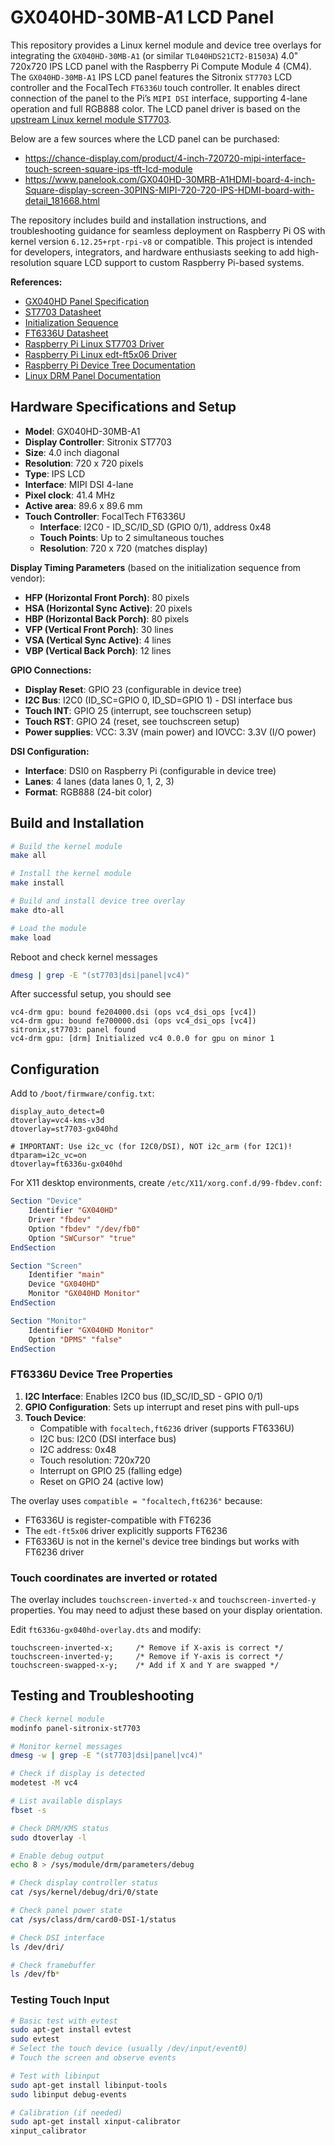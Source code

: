 # GX040HD-30MB-A1 LCD Panel

This repository provides a Linux kernel module and device tree overlays for integrating the ``GX040HD-30MB-A1`` (or similar ``TL040HDS21CT2-B1503A``) 4.0" 720x720 IPS LCD panel with the Raspberry Pi Compute Module 4 (CM4). The ``GX040HD-30MB-A1`` IPS LCD panel features the Sitronix ``ST7703`` LCD controller and the FocalTech ``FT6336U`` touch controller. It enables direct connection of the panel to the Pi’s ``MIPI DSI`` interface, supporting 4-lane operation and full RGB888 color. The LCD panel driver is based on the [upstream Linux kernel module ST7703](https://github.com/raspberrypi/linux/blob/rpi-6.6.y/drivers/gpu/drm/panel/panel-sitronix-st7703.c).

Below are a few sources where the LCD panel can be purchased:
 - https://chance-display.com/product/4-inch-720720-mipi-interface-touch-screen-square-ips-tft-lcd-module
 - https://www.panelook.com/GX040HD-30MRB-A1HDMI-board-4-inch-Square-display-screen-30PINS-MIPI-720-720-IPS-HDMI-board-with-detail_181668.html

The repository includes build and installation instructions, and troubleshooting guidance for seamless deployment on Raspberry Pi OS with kernel version ``6.12.25+rpt-rpi-v8`` or compatible. This project is intended for developers, integrators, and hardware enthusiasts seeking to add high-resolution square LCD support to custom Raspberry Pi-based systems.

**References:**
- [GX040HD Panel Specification](docs/GX040HD-30MB-A1.pdf)
- [ST7703 Datasheet](docs/ST7703_DS_v01_20160128.pdf)
- [Initialization Sequence](docs/ST7703_QV040YNQ-N80_IPS_code_2power_4Lane_V1.0_20250611.txt)
- [FT6336U Datasheet](docs/FT6336U-DataSheet-V1.1.pdf)
- [Raspberry Pi Linux ST7703 Driver](https://github.com/raspberrypi/linux/blob/rpi-6.6.y/drivers/gpu/drm/panel/panel-sitronix-st7703.c)
- [Raspberry Pi Linux edt-ft5x06 Driver](https://github.com/raspberrypi/linux/blob/rpi-6.6.y/drivers/input/touchscreen/edt-ft5x06.c)
- [Raspberry Pi Device Tree Documentation](https://www.raspberrypi.com/documentation/computers/configuration.html#device-trees-overlays-and-parameters)
- [Linux DRM Panel Documentation](https://www.kernel.org/doc/html/latest/gpu/drm-kms-helpers.html#panel-helper-reference)

## Hardware Specifications and Setup

- **Model**: GX040HD-30MB-A1
- **Display Controller**: Sitronix ST7703
- **Size**: 4.0 inch diagonal
- **Resolution**: 720 x 720 pixels
- **Type**: IPS LCD
- **Interface**: MIPI DSI 4-lane
- **Pixel clock**: 41.4 MHz
- **Active area**: 89.6 x 89.6 mm
- **Touch Controller**: FocalTech FT6336U
    - **Interface**: I2C0 - ID_SC/ID_SD (GPIO 0/1), address 0x48
    - **Touch Points**: Up to 2 simultaneous touches
    - **Resolution**: 720 x 720 (matches display)

**Display Timing Parameters** (based on the initialization sequence from vendor):
- **HFP (Horizontal Front Porch)**: 80 pixels
- **HSA (Horizontal Sync Active)**: 20 pixels  
- **HBP (Horizontal Back Porch)**: 80 pixels
- **VFP (Vertical Front Porch)**: 30 lines
- **VSA (Vertical Sync Active)**: 4 lines
- **VBP (Vertical Back Porch)**: 12 lines

**GPIO Connections:**
- **Display Reset**: GPIO 23 (configurable in device tree)
- **I2C Bus**: I2C0 (ID_SC=GPIO 0, ID_SD=GPIO 1) - DSI interface bus
- **Touch INT**: GPIO 25 (interrupt, see touchscreen setup)
- **Touch RST**: GPIO 24 (reset, see touchscreen setup)
- **Power supplies**: VCC: 3.3V (main power) and IOVCC: 3.3V (I/O power)

**DSI Configuration:**
- **Interface**: DSI0 on Raspberry Pi (configurable in device tree)
- **Lanes**: 4 lanes (data lanes 0, 1, 2, 3)
- **Format**: RGB888 (24-bit color)

## Build and Installation

```bash
# Build the kernel module
make all

# Install the kernel module
make install

# Build and install device tree overlay
make dto-all

# Load the module
make load
```

Reboot and check kernel messages
```bash
dmesg | grep -E "(st7703|dsi|panel|vc4)"
```

After successful setup, you should see
```
vc4-drm gpu: bound fe204000.dsi (ops vc4_dsi_ops [vc4])
vc4-drm gpu: bound fe700000.dsi (ops vc4_dsi_ops [vc4])
sitronix,st7703: panel found
vc4-drm gpu: [drm] Initialized vc4 0.0.0 for gpu on minor 1
```

## Configuration

Add to `/boot/firmware/config.txt`:
```
display_auto_detect=0
dtoverlay=vc4-kms-v3d
dtoverlay=st7703-gx040hd

# IMPORTANT: Use i2c_vc (for I2C0/DSI), NOT i2c_arm (for I2C1)!
dtparam=i2c_vc=on
dtoverlay=ft6336u-gx040hd
```

For X11 desktop environments, create `/etc/X11/xorg.conf.d/99-fbdev.conf`:

```xorg
Section "Device"
    Identifier "GX040HD"
    Driver "fbdev"
    Option "fbdev" "/dev/fb0"
    Option "SWCursor" "true"
EndSection

Section "Screen"
    Identifier "main"
    Device "GX040HD"
    Monitor "GX040HD Monitor"
EndSection

Section "Monitor"
    Identifier "GX040HD Monitor"
    Option "DPMS" "false"
EndSection
```

### FT6336U Device Tree Properties

1. **I2C Interface**: Enables I2C0 bus (ID_SC/ID_SD - GPIO 0/1)
2. **GPIO Configuration**: Sets up interrupt and reset pins with pull-ups
3. **Touch Device**: 
   - Compatible with `focaltech,ft6236` driver (supports FT6336U)
   - I2C bus: I2C0 (DSI interface bus)
   - I2C address: 0x48
   - Touch resolution: 720x720
   - Interrupt on GPIO 25 (falling edge)
   - Reset on GPIO 24 (active low)

The overlay uses `compatible = "focaltech,ft6236"` because:
- FT6336U is register-compatible with FT6236
- The `edt-ft5x06` driver explicitly supports FT6236
- FT6336U is not in the kernel's device tree bindings but works with FT6236 driver

### Touch coordinates are inverted or rotated

The overlay includes `touchscreen-inverted-x` and `touchscreen-inverted-y` properties. You may need to adjust these based on your display orientation.

Edit `ft6336u-gx040hd-overlay.dts` and modify:

```dts
touchscreen-inverted-x;     /* Remove if X-axis is correct */
touchscreen-inverted-y;     /* Remove if Y-axis is correct */
touchscreen-swapped-x-y;    /* Add if X and Y are swapped */
```

## Testing and Troubleshooting
```bash
# Check kernel module
modinfo panel-sitronix-st7703

# Monitor kernel messages
dmesg -w | grep -E "(st7703|dsi|panel|vc4)"

# Check if display is detected
modetest -M vc4

# List available displays
fbset -s

# Check DRM/KMS status
sudo dtoverlay -l

# Enable debug output
echo 8 > /sys/module/drm/parameters/debug

# Check display controller status  
cat /sys/kernel/debug/dri/0/state

# Check panel power state
cat /sys/class/drm/card0-DSI-1/status

# Check DSI interface
ls /dev/dri/

# Check framebuffer
ls /dev/fb*
```

### Testing Touch Input

```bash
# Basic test with evtest
sudo apt-get install evtest
sudo evtest
# Select the touch device (usually /dev/input/event0)
# Touch the screen and observe events

# Test with libinput
sudo apt-get install libinput-tools
sudo libinput debug-events

# Calibration (if needed)
sudo apt-get install xinput-calibrator
xinput_calibrator
```
